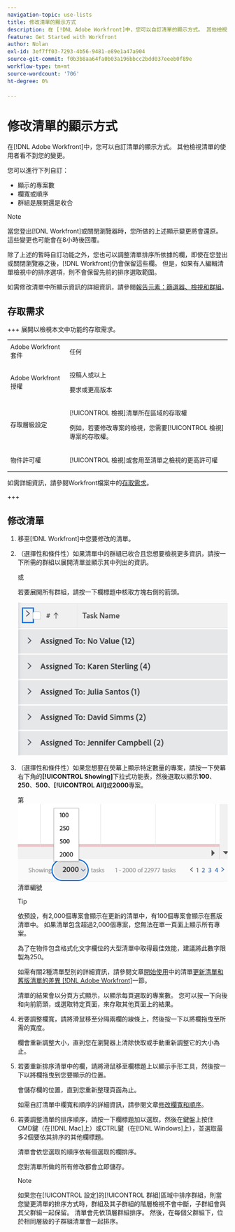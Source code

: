 ```yaml
---
navigation-topic: use-lists
title: 修改清單的顯示方式
description: 在 [!DNL Adobe Workfront]中，您可以自訂清單的顯示方式。 其他檢視清單的使用者看不到您的變更。
feature: Get Started with Workfront
author: Nolan
exl-id: 3ef7ff03-7293-4b56-9481-e89e1a47a904
source-git-commit: f0b3b8aa64fa0b03a196bbcc2bdd037eeeb0f89e
workflow-type: tm+mt
source-wordcount: '706'
ht-degree: 0%

---
```


# 修改清單的顯示方式

<!--Audited: 11/2024-->

在[!DNL Adobe Workfront]中，您可以自訂清單的顯示方式。 其他檢視清單的使用者看不到您的變更。

您可以進行下列自訂：

* 顯示的專案數
* 欄寬或順序
* 群組是展開還是收合

>[!NOTE]
>
>當您登出[!DNL Workfront]或關閉瀏覽器時，您所做的上述顯示變更將會還原。 這些變更也可能會在8小時後回覆。

除了上述的暫時自訂功能之外，您也可以調整清單排序所依據的欄，即使在您登出或關閉瀏覽器之後，[!DNL Workfront]仍會保留這些欄。 但是，如果有人編輯清單檢視中的排序選項，則不會保留先前的排序選取範圍。

如需修改清單中所顯示資訊的詳細資訊，請參閱[報告元素：篩選器、檢視和群組](../../../reports-and-dashboards/reports/reporting-elements/reporting-elements-filters-views-groupings.md)。

## 存取需求

+++ 展開以檢視本文中功能的存取需求。 

<table style="table-layout:auto"> 
 <col> 
 <col> 
 <tbody> 
  <tr> 
   <td role="rowheader">Adobe Workfront套件</td> 
   <td> <p>任何</p> </td> 
  </tr> 
  <tr> 
   <td role="rowheader">Adobe Workfront授權</td> 
   <td> 
   <p>投稿人或以上 </p>
   <p>要求或更高版本</p>
   </td> 
  </tr> 
  <tr> 
   <td role="rowheader">存取層級設定</td> 
   <td> <p>[!UICONTROL 檢視]清單所在區域的存取權</p> <p>例如，若要修改專案的檢視，您需要[!UICONTROL 檢視]專案的存取權。</p></td> 
  </tr> 
  <tr> 
   <td role="rowheader">物件許可權</td> 
   <td> <p>[!UICONTROL 檢視]或套用至清單之檢視的更高許可權</p>  </td> 
  </tr> 
 </tbody> 
</table>

如需詳細資訊，請參閱Workfront檔案中的[存取需求](/help/quicksilver/administration-and-setup/add-users/access-levels-and-object-permissions/access-level-requirements-in-documentation.md)。

+++

## 修改清單

1. 移至[!DNL Workfront]中您要修改的清單。

   <!--
   <p data-mc-conditions="QuicksilverOrClassic.Draft mode"> 
   <MadCap:conditionalText data-mc-conditions="QuicksilverOrClassic.Draft mode">
   By default, groupings are collapsed.
   </MadCap:conditionalText>
   <br> </p>
   -->

1. （選擇性和條件性）如果清單中的群組已收合且您想要檢視更多資訊，請按一下所需的群組以展開清單並顯示其中列出的資訊。

   或

   若要展開所有群組，請按一下欄標題中核取方塊右側的箭頭。

   ![expand_groupings__1_.png](assets/expand-groupings--1--350x227.png)

1. （選擇性和條件性）如果您想要在熒幕上顯示特定數量的專案，請按一下熒幕右下角的&#x200B;**[!UICONTROL Showing]**&#x200B;下拉式功能表，然後選取以顯示&#x200B;**100**、**250**、**500**、**[!UICONTROL All]**&#x200B;或&#x200B;**2000**&#x200B;專案。

   第![頁上的](assets/list-number-page-350x119.png)清單編號

   >[!TIP]
   >
   >依預設，有2,000個專案會顯示在更新的清單中，有100個專案會顯示在舊版清單中。 如果清單包含超過2,000個專案，您無法在單一頁面上顯示所有專案。
   >
   >
   >為了在物件包含格式化文字欄位的大型清單中取得最佳效能，建議將此數字限製為250。
   >
   >
   >如需有關2種清單型別的詳細資訊，請參閱文章[開始使用](../../../workfront-basics/navigate-workfront/use-lists/view-items-in-a-list.md#updated)中的清單[更新清單和舊版清單的差異 [!DNL Adobe Workfront]](../../../workfront-basics/navigate-workfront/use-lists/view-items-in-a-list.md)一節。

   清單的結果會以分頁方式顯示，以顯示每頁選取的專案數。 您可以按一下向後和向前箭頭，或選取特定頁面，來存取其他頁面上的結果。

1. 若要調整欄寬，請將滑鼠移至分隔兩欄的線條上，然後按一下以將欄拖曳至所需的寬度。

   欄會重新調整大小，直到您在瀏覽器上清除快取或手動重新調整它的大小為止。

1. 若要重新排序清單中的欄，請將滑鼠移至欄標題上以顯示手形工具，然後按一下以將欄拖曳到您要顯示的位置。

   會儲存欄的位置，直到您重新整理頁面為止。

   如需自訂清單中欄寬和順序的詳細資訊，請參閱文章[修改欄寬和順序](../../../reports-and-dashboards/reports/reporting-elements/modify-column-width-order.md)。

1. 若要調整清單的排序順序，請按一下欄標題加以選取，然後在鍵盤上按住CMD鍵（在[!DNL Mac]上）或CTRL鍵（在[!DNL Windows]上），並選取最多2個要依其排序的其他欄標題。

   清單會依您選取的順序依每個選取的欄排序。

   您對清單所做的所有修改都會立即儲存。

   >[!NOTE]
   >
   >如果您在[!UICONTROL 設定]的[!UICONTROL 群組]區域中排序群組，則當您變更清單的排序方式時，群組及其子群組的階層檢視不會中斷，子群組會與其父群組一起保留。 清單會先依頂層群組排序。 然後，在每個父群組下，位於相同層級的子群組清單會一起排序。
